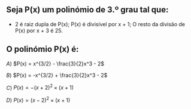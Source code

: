 ## Seja P(x) um polinómio de 3.º grau tal que:
 - 2 é raiz dupla de P(x);
P(x) é divisível por x + 1;
O resto da divisão de P(x) por x + 3 é 25.

## O polinómio P(x) é:

$A$) $P(x) =  x^{3/2} - \frac{3}{2}x^3 - 2$

$B$) $P(x) =  -x^{3/2} + \frac{3}{2}x^3 - 2$

$C$) $P(x) = - (x + 2)^2 \times (x + 1)$

$D$) $P(x) = (x - 2)^2 \times (x + 1)$
